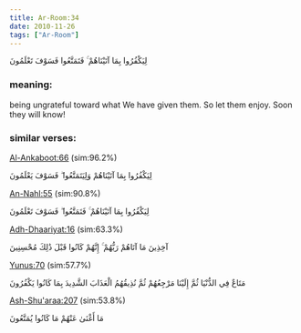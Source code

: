 ```yaml
---
title: Ar-Room:34
date: 2010-11-26
tags: ["Ar-Room"]
---
```

لِيَكْفُرُوا بِمَا آتَيْنَاهُمْ ۚ فَتَمَتَّعُوا فَسَوْفَ تَعْلَمُونَ
### meaning: 
being ungrateful toward what We have given them. So let them enjoy. Soon they will know!
### similar verses: 

[Al-Ankaboot:66](/29/66) (sim:96.2%)

لِيَكْفُرُوا بِمَا آتَيْنَاهُمْ وَلِيَتَمَتَّعُوا ۖ فَسَوْفَ يَعْلَمُونَ

[An-Nahl:55](/16/55) (sim:90.8%)

لِيَكْفُرُوا بِمَا آتَيْنَاهُمْ ۚ فَتَمَتَّعُوا ۖ فَسَوْفَ تَعْلَمُونَ

[Adh-Dhaariyat:16](/51/16) (sim:63.3%)

آخِذِينَ مَا آتَاهُمْ رَبُّهُمْ ۚ إِنَّهُمْ كَانُوا قَبْلَ ذَٰلِكَ مُحْسِنِينَ

[Yunus:70](/10/70) (sim:57.7%)

مَتَاعٌ فِي الدُّنْيَا ثُمَّ إِلَيْنَا مَرْجِعُهُمْ ثُمَّ نُذِيقُهُمُ الْعَذَابَ الشَّدِيدَ بِمَا كَانُوا يَكْفُرُونَ

[Ash-Shu'araa:207](/26/207) (sim:53.8%)

مَا أَغْنَىٰ عَنْهُمْ مَا كَانُوا يُمَتَّعُونَ
